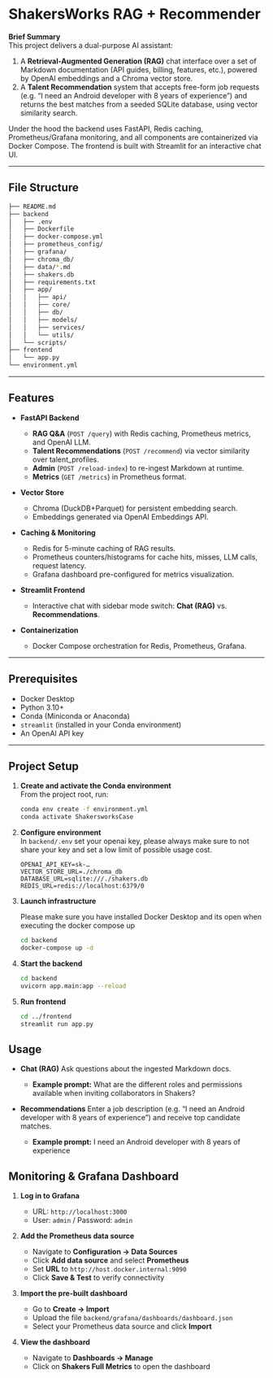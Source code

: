# ShakersWorks RAG + Recommender

**Brief Summary**  
This project delivers a dual-purpose AI assistant:  
1. A **Retrieval-Augmented Generation (RAG)** chat interface over a set of Markdown documentation (API guides, billing, features, etc.), powered by OpenAI embeddings and a Chroma vector store.  
2. A **Talent Recommendation** system that accepts free-form job requests (e.g. “I need an Android developer with 8 years of experience”) and returns the best matches from a seeded SQLite database, using vector similarity search.  

Under the hood the backend uses FastAPI, Redis caching, Prometheus/Grafana monitoring, and all components are containerized via Docker Compose. The frontend is built with Streamlit for an interactive chat UI.

---

## File Structure
```bash
├── README.md
├── backend
│   ├── .env
│   ├── Dockerfile
│   ├── docker-compose.yml
│   ├── prometheus_config/
│   ├── grafana/
│   ├── chroma_db/
│   ├── data/*.md
│   ├── shakers.db
│   ├── requirements.txt
│   ├── app/
│   │   ├── api/
│   │   ├── core/
│   │   ├── db/
│   │   ├── models/
│   │   ├── services/
│   │   └── utils/
│   └── scripts/
├── frontend
│   └── app.py
└── environment.yml
```


---

## Features

- **FastAPI Backend**  
  - **RAG Q&A** (`POST /query`) with Redis caching, Prometheus metrics, and OpenAI LLM.  
  - **Talent Recommendations** (`POST /recommend`) via vector similarity over talent_profiles.  
  - **Admin** (`POST /reload-index`) to re-ingest Markdown at runtime.  
  - **Metrics** (`GET /metrics`) in Prometheus format.

- **Vector Store**  
  - Chroma (DuckDB+Parquet) for persistent embedding search.  
  - Embeddings generated via OpenAI Embeddings API.

- **Caching & Monitoring**  
  - Redis for 5-minute caching of RAG results.  
  - Prometheus counters/histograms for cache hits, misses, LLM calls, request latency.  
  - Grafana dashboard pre-configured for metrics visualization.

- **Streamlit Frontend**  
  - Interactive chat with sidebar mode switch: **Chat (RAG)** vs. **Recommendations**.

- **Containerization**  
  - Docker Compose orchestration for Redis, Prometheus, Grafana.

---

## Prerequisites

- Docker Desktop  
- Python 3.10+  
- Conda (Miniconda or Anaconda)  
- `streamlit` (installed in your Conda environment)  
- An OpenAI API key  

---

## Project Setup

1. **Create and activate the Conda environment**  
   From the project root, run:  

   ```bash
   conda env create -f environment.yml
   conda activate ShakersworksCase
   ```

2. **Configure environment**  
   In `backend/.env` set your openai key, please always make sure to not share your key and set a low limit of possible usage cost.  

   ```env
   OPENAI_API_KEY=sk-…
   VECTOR_STORE_URL=./chroma_db
   DATABASE_URL=sqlite:///./shakers.db
   REDIS_URL=redis://localhost:6379/0
   ```

3. **Launch infrastructure**

    Please make sure you have installed Docker Desktop and its open when executing the docker compose up

    ```bash
    cd backend
    docker-compose up -d
    ```

4. **Start the backend**

    ```bash
    cd backend
    uvicorn app.main:app --reload
    ```

5. **Run frontend**

    ```bash
    cd ../frontend
    streamlit run app.py

    ```


## Usage

- **Chat (RAG)**
    Ask questions about the ingested Markdown docs.
    - **Example prompt:** What are the different roles and permissions available when inviting collaborators in Shakers?

- **Recommendations**
    Enter a job description (e.g. “I need an Android developer with 8 years of experience”) and receive top candidate matches.
    - **Example prompt:** I need an Android developer with 8 years of experience



## Monitoring & Grafana Dashboard

1. **Log in to Grafana**  
   - URL: `http://localhost:3000`  
   - User: `admin` / Password: `admin`  

2. **Add the Prometheus data source**  
   - Navigate to **Configuration → Data Sources**  
   - Click **Add data source** and select **Prometheus**  
   - Set **URL** to `http://host.docker.internal:9090`  
   - Click **Save & Test** to verify connectivity  

3. **Import the pre-built dashboard**  
   - Go to **Create → Import**  
   - Upload the file `backend/grafana/dashboards/dashboard.json`  
   - Select your Prometheus data source and click **Import**  

4. **View the dashboard**  
   - Navigate to **Dashboards → Manage**  
   - Click on **Shakers Full Metrics** to open the dashboard

